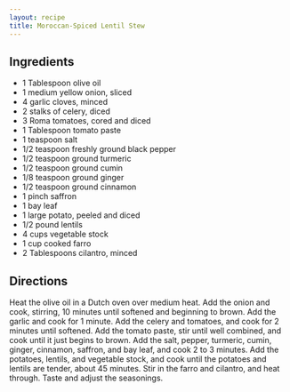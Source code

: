 ```yaml
---
layout: recipe
title: Moroccan-Spiced Lentil Stew
---
```


## Ingredients

* 1 Tablespoon olive oil
* 1 medium yellow onion, sliced
* 4 garlic cloves, minced
* 2 stalks of celery, diced
* 3 Roma tomatoes, cored and diced
* 1 Tablespoon tomato paste
* 1 teaspoon salt
* 1/2 teaspoon freshly ground black pepper
* 1/2 teaspoon ground turmeric
* 1/2 teaspoon ground cumin
* 1/8 teaspoon ground ginger
* 1/2 teaspoon ground cinnamon
* 1 pinch saffron
* 1 bay leaf
* 1 large potato, peeled and diced
* 1/2 pound lentils
* 4 cups vegetable stock
* 1 cup cooked farro
* 2 Tablespoons cilantro, minced

## Directions

Heat the olive oil in a Dutch oven over medium heat. Add the onion and cook, stirring, 10 minutes until softened and beginning to brown. Add the garlic and cook for 1 minute. Add the celery and tomatoes, and cook for 2 minutes until softened. Add the tomato paste, stir until well combined, and cook until it just begins to brown. Add the salt, pepper, turmeric, cumin, ginger, cinnamon, saffron, and bay leaf, and cook 2 to 3 minutes. Add the potatoes, lentils, and vegetable stock, and cook until the potatoes and lentils are tender, about 45 minutes. Stir in the farro and cilantro, and heat through. Taste and adjust the seasonings.